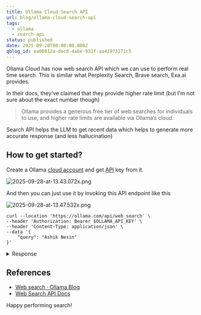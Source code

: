```yaml
---
title: Ollama Cloud Search API
url: blog/ollama-cloud-search-api
tags:
  - ollama
  - search-api
status: published
date: 2025-09-28T00:00:00.000Z
qblog_id: ea08012a-dec8-4a6e-932f-aa41973171c5
---
```


Ollama Cloud has now web search API which we can use to perform real time search. This is similar what Perplexity Search, Brave search, Exa.ai provides.

In their docs, they've claimed that they provide higher rate limit (but I'm not sure about the exact number though)

> Ollama provides a generous free tier of web searches for individuals to use, and higher rate limits are available via Ollama’s cloud.

Search API helps the LLM to get recent data which helps to generate more accurate response (and less hallucination)

## How to get started?
Create a Ollama [cloud account](https://ollama.com/cloud) and get [API](https://ollama.com/settings/keys) key from it.

![2025-09-28-at-13.43.072x.png](https://images.nesin.io/f_auto,q_auto/qblog/AIEngineerGuide/2025-09/urxbrojdrtlqnnd7ds24)

And then you can just use it by invoking this API endpoint like this

![2025-09-28-at-13.47.532x.png](https://images.nesin.io/f_auto,q_auto/qblog/AIEngineerGuide/2025-09/k7hy1lirjce7ifn9d6mc)

```shell
curl --location 'https://ollama.com/api/web_search' \
--header 'Authorization: Bearer $OLLAMA_API_KEY' \
--header 'Content-Type: application/json' \
--data '{
    "query": "Ashik Nesin"
}'
```
<details>
<summary>Response</summary>
  
```json
  {
    "results": [
        {
            "title": "Ashik Nesin - Software Engineer & Maker",
            "url": "https://ashiknesin.com/",
            "content": "## Hi, I'm Ashik Nesin 👋\n\nI love helping business to **solve their day to day problems**. Over the last 9+ years, I have worked with various startups to developed a wide range of apps to launch/maintain business.\n\nCurrently, I'm working as a **Applied AI Engineer** with a SaaS company to make subscription management easier for everyone."
        },
        {
            "title": "Ashik N. - AI Engineer - LinkedIn",
            "url": "https://in.linkedin.com/in/ashiknesin",
            "content": "# Ashik N. [LinkedIn URL](https://in.linkedin.com/in/ashiknesin)\nAI Engineer\n### Principal Software Engineer at [Chargebee](https://www.linkedin.com/company/chargebee)\n### Chennai, Tamil Nadu, India [in]\n#### 870 followers 500 connections\n#### See your mutual connections\n## About me\nTLDR; *I build apps to solve business problems*Summary`````````````Building & maintaining custom SaaS apps is what I do every day.Over the last 6+ years, I have developed a wide range of web apps to launch/maintain small-business products.Current Tech Stack`````````````Frontend: HTML5, CSS, Javascript (Vanilla, React, Vue), TypeScript, WebpackBackend: Node.js (Express), Serverless stack (AWS Lambda, SQS), FirebaseMeta framework: Next.jsDB: MongoDB, DynamoDB, MySQLMobile: React NativeCross Platform: ElectronDevOps: Docker, AWS Stack, Travis, Circle CI, GitLab/Bitbucket PipelinesData Layer / API: GraphQL, Prisma.io, react-queryWeb Automation: Google Puppeteer\n## Work Experience\n- ### Principal Software Engineer at [Chargebee](https://www.linkedin.com/company/chargebee)\nI'm with the core engineering team, we develop new features for the subscription & invoices module and also improve the stability of the app :)\nMar 2019 - Present • 6 years 4 months\nChennai Area, India\n- ### Founder at [Nesin Technologies LLP](https://www.linkedin.com/company/nesin)\nIt's a tiny micro startup I'm building which focuses on helping small business owners automate their workflows\nJan 2019 - Present • 6 years 6 months\nChennai Area, India\n- ### Technical Writer at [AshikNesin.com]()\nI like to write whenever I find something useful and that has helped to solve issues for thousands of readers so far :)Apart from that I got to learn DevOps, SEO and lot of cool things over the years\nApr 2011 - Present • 14 years 3 months\n- ### Senior Frontend Engineer at [NFN Labs](https://www.linkedin.com/company/nfn-labs)\n- Frontend Team Lead- Built the entire browser extensions for Vookmark- Built the entire web frontend for Homescreen.me- Built the internal dashboard for SlashDr.com- Worked with an external remote team to build frontend for shift based work application- Worked as a external consultant for various clients like FundsIndia, OptaCredit, Huetrap, etc- Implemented CI/CD & also various automation process across the organisation\nAug 2015 - Dec 2018 • 3 years 5 months\nChennai Area, India\n- ### Web Development Intern at [NFN Labs](https://www.linkedin.com/company/nfn-labs)\nI've been playing around with web technologies from late 2000s but during this internship I started learning the foundations from scratch (well, the proper way of doing it. not copy-pasting from stackoverflow)And also worked on some static & WordPress websites\nJan 2015 - Jul 2015 • 7 months\nChennai Area, India\n- ### Web Development Intern at [ATOM Systems Private Limited](https://www.linkedin.com/company/atomgroups)\nHelped to build internal apps for the company\nAug 2014 - Dec 2014 • 5 months\nTrichy\n## Education\n- ### Bachelor of Engineering (B.E.) || Computer Science || Bachelor of Engineering (B.E.), Computer Science at [M.I.E.T. Engineering College](https://www.linkedin.com/school/m.i.e.t.-engineering-college/)\n2011 - 2015 •\n- ### Full Stack Web Development Certification || Computer Software Engineering at [Free Code Camp](https://www.linkedin.com/school/free-code-camp/)\n2016 - 2017 •\n- ### Higher Secondary Education || Computer Science at [Sri Sankara Matriculation Higher Secondary School]()\n2009 - 2011 •\n## Languages\n- ### English\nProfessional working proficiency\n- ### Tamil\nNative or bilingual proficiency\n## Certifications\n- ### Certified Payment-Card Industry Security Implementer - Developer at [SISA Information Security]()\nJul 2019\n- ### Bachelor of Engineering (CSE) at [Anna University]()\nApr 2015\n## Activity\n- ### Liked by Ashik N.\n[Userorbit is hiring a motivated…](https://www.linkedin.com/posts/userorbit_userorbit-is-hiring-a-motivated-product-minded-activity-7342120939930710016-0Huh)\n- ### Liked by Ashik N.\n[Your website is leaking…](https://www.linkedin.com/posts/rajeshpadman_your-website-is-leaking-leads-visitors-activity-7334105210455302144-jJbv)\n- ### Liked by Ashik N.\n[What started a year ago with a simple…](https://www.linkedin.com/posts/madhurink_gtm10-customersuccess-growth-activity-7331812494006460416-K7Pk)\n## Similar Profiles\n- [Kunal Yadav, Product Engineer at Intercom](https://www.linkedin.com/in/kunal-yadav)\n- [Sandeep Vattapparambil, ](https://www.linkedin.com/in/sandeep-vattapparambil-4129496b)\n- [Uddesh Jain, Senior Software Engineer at Almabase](https://www.linkedin.com/in/uddeshjain)\n- [Brijesh Agarwal, ](https://www.linkedin.com/in/agarwalbrijesh)\n- [Himanshu Tanwar, ](https://www.linkedin.com/in/coderavels)"
        },
        {
            "title": "Ashik Nesin AshikNesin - GitHub",
            "url": "https://github.com/ashiknesin",
            "content": "[Sign up](https://github.com/signup?ref_cta=Sign+up&ref_loc=header+logged+out&ref_page=%2F%3Cuser-name%3E&source=header)"
        }
    ]
}
  ```
</details>

## References
- [Web search · Ollama Blog](https://ollama.com/blog/web-search)
- [Web Search API Docs](https://docs.ollama.com/web-search)

Happy performing search!